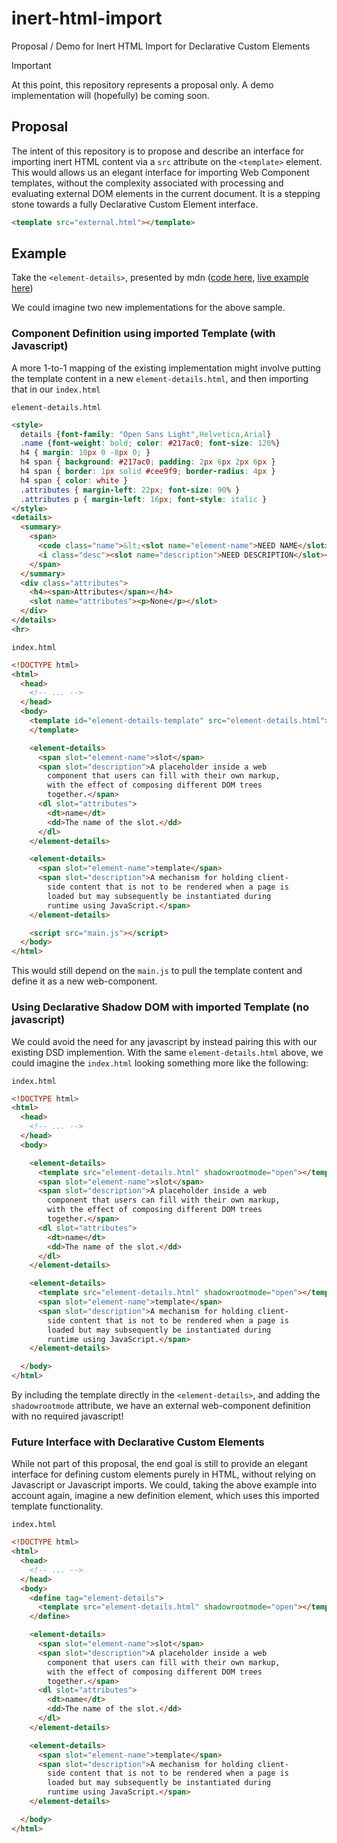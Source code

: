 # inert-html-import
Proposal / Demo for Inert HTML Import for Declarative Custom Elements

> [!important]
> At this point, this repository represents a proposal only. A demo implementation will (hopefully) be coming soon.

## Proposal

The intent of this repository is to propose and describe an interface for importing inert HTML content via a `src` attribute on the `<template>` element.
This would allows us an elegant interface for importing Web Component templates, without the complexity associated with processing and evaluating external DOM elements in the current document. It is a stepping stone towards a fully Declarative Custom Element interface.

```html
<template src="external.html"></template>
```

## Example

Take the `<element-details>`, presented by mdn ([code here](https://github.com/mdn/web-components-examples/tree/main/element-details), [live example here](https://mdn.github.io/web-components-examples/element-details/))

We could imagine two new implementations for the above sample.

### Component Definition using imported Template (with Javascript)

A more 1-to-1 mapping of the existing implementation might involve putting the template content in a new `element-details.html`, and then importing that in our `index.html`

`element-details.html`
```html
<style>
  details {font-family: "Open Sans Light",Helvetica,Arial}
  .name {font-weight: bold; color: #217ac0; font-size: 120%}
  h4 { margin: 10px 0 -8px 0; }
  h4 span { background: #217ac0; padding: 2px 6px 2px 6px }
  h4 span { border: 1px solid #cee9f9; border-radius: 4px }
  h4 span { color: white }
  .attributes { margin-left: 22px; font-size: 90% }
  .attributes p { margin-left: 16px; font-style: italic }
</style>
<details>
  <summary>
    <span>
      <code class="name">&lt;<slot name="element-name">NEED NAME</slot>&gt;</code>
      <i class="desc"><slot name="description">NEED DESCRIPTION</slot></i>
    </span>
  </summary>
  <div class="attributes">
    <h4><span>Attributes</span></h4>
    <slot name="attributes"><p>None</p></slot>
  </div>
</details>
<hr>
```

`index.html`
```html
<!DOCTYPE html>
<html>
  <head>
    <!-- ... -->
  </head>
  <body>
    <template id="element-details-template" src="element-details.html">
    </template>

    <element-details>
      <span slot="element-name">slot</span>
      <span slot="description">A placeholder inside a web
        component that users can fill with their own markup,
        with the effect of composing different DOM trees
        together.</span>
      <dl slot="attributes">
        <dt>name</dt>
        <dd>The name of the slot.</dd>
      </dl>
    </element-details>

    <element-details>
      <span slot="element-name">template</span>
      <span slot="description">A mechanism for holding client-
        side content that is not to be rendered when a page is
        loaded but may subsequently be instantiated during
        runtime using JavaScript.</span>
    </element-details>

    <script src="main.js"></script>
  </body>
</html>
```

This would still depend on the `main.js` to pull the template content and define it as a new web-component.

### Using Declarative Shadow DOM with imported Template (no javascript)

We could avoid the need for any javascript by instead pairing this with our existing DSD implemention. With the same `element-details.html` above, we could imagine the `index.html` looking something more like the following:

`index.html`
```html
<!DOCTYPE html>
<html>
  <head>
    <!-- ... -->
  </head>
  <body>

    <element-details>
      <template src="element-details.html" shadowrootmode="open"></template>
      <span slot="element-name">slot</span>
      <span slot="description">A placeholder inside a web
        component that users can fill with their own markup,
        with the effect of composing different DOM trees
        together.</span>
      <dl slot="attributes">
        <dt>name</dt>
        <dd>The name of the slot.</dd>
      </dl>
    </element-details>

    <element-details>
      <template src="element-details.html" shadowrootmode="open"></template>
      <span slot="element-name">template</span>
      <span slot="description">A mechanism for holding client-
        side content that is not to be rendered when a page is
        loaded but may subsequently be instantiated during
        runtime using JavaScript.</span>
    </element-details>

  </body>
</html>
```

By including the template directly in the `<element-details>`, and adding the `shadowrootmode` attribute, we have an external web-component definition with no required javascript!  

### Future Interface with Declarative Custom Elements

While not part of this proposal, the end goal is still to provide an elegant interface for defining custom elements purely in HTML, without relying on Javascript or Javascript imports. We could, taking the above example into account again, imagine a new definition element, which uses this imported template functionality.

`index.html`
```html
<!DOCTYPE html>
<html>
  <head>
    <!-- ... -->
  </head>
  <body>
    <define tag="element-details">
      <template src="element-details.html" shadowrootmode="open"></template>
    </define>

    <element-details>
      <span slot="element-name">slot</span>
      <span slot="description">A placeholder inside a web
        component that users can fill with their own markup,
        with the effect of composing different DOM trees
        together.</span>
      <dl slot="attributes">
        <dt>name</dt>
        <dd>The name of the slot.</dd>
      </dl>
    </element-details>

    <element-details>
      <span slot="element-name">template</span>
      <span slot="description">A mechanism for holding client-
        side content that is not to be rendered when a page is
        loaded but may subsequently be instantiated during
        runtime using JavaScript.</span>
    </element-details>

  </body>
</html>
```
